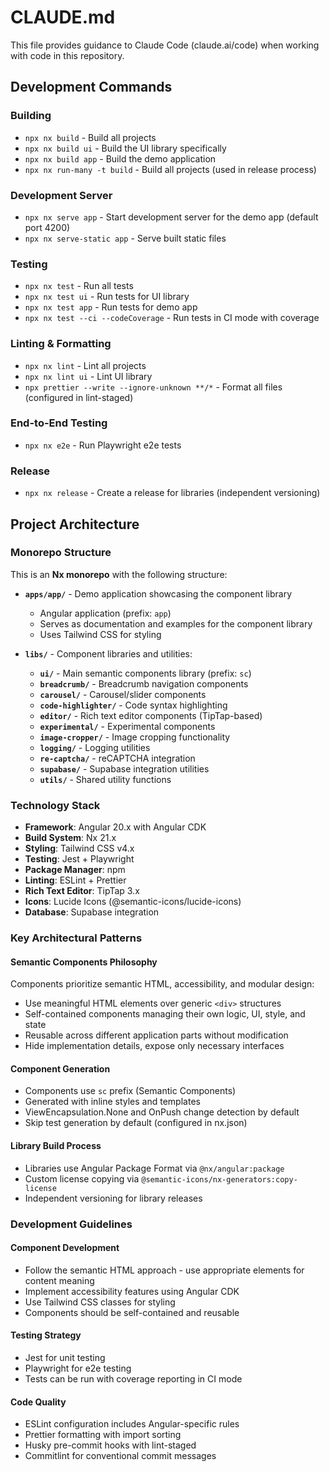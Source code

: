 # CLAUDE.md

This file provides guidance to Claude Code (claude.ai/code) when working with code in this repository.

## Development Commands

### Building

- `npx nx build` - Build all projects
- `npx nx build ui` - Build the UI library specifically
- `npx nx build app` - Build the demo application
- `npx nx run-many -t build` - Build all projects (used in release process)

### Development Server

- `npx nx serve app` - Start development server for the demo app (default port 4200)
- `npx nx serve-static app` - Serve built static files

### Testing

- `npx nx test` - Run all tests
- `npx nx test ui` - Run tests for UI library
- `npx nx test app` - Run tests for demo app
- `npx nx test --ci --codeCoverage` - Run tests in CI mode with coverage

### Linting & Formatting

- `npx nx lint` - Lint all projects
- `npx nx lint ui` - Lint UI library
- `npx prettier --write --ignore-unknown **/*` - Format all files (configured in lint-staged)

### End-to-End Testing

- `npx nx e2e` - Run Playwright e2e tests

### Release

- `npx nx release` - Create a release for libraries (independent versioning)

## Project Architecture

### Monorepo Structure

This is an **Nx monorepo** with the following structure:

- **`apps/app/`** - Demo application showcasing the component library
  - Angular application (prefix: `app`)
  - Serves as documentation and examples for the component library
  - Uses Tailwind CSS for styling

- **`libs/`** - Component libraries and utilities:
  - **`ui/`** - Main semantic components library (prefix: `sc`)
  - **`breadcrumb/`** - Breadcrumb navigation components
  - **`carousel/`** - Carousel/slider components
  - **`code-highlighter/`** - Code syntax highlighting
  - **`editor/`** - Rich text editor components (TipTap-based)
  - **`experimental/`** - Experimental components
  - **`image-cropper/`** - Image cropping functionality
  - **`logging/`** - Logging utilities
  - **`re-captcha/`** - reCAPTCHA integration
  - **`supabase/`** - Supabase integration utilities
  - **`utils/`** - Shared utility functions

### Technology Stack

- **Framework**: Angular 20.x with Angular CDK
- **Build System**: Nx 21.x
- **Styling**: Tailwind CSS v4.x
- **Testing**: Jest + Playwright
- **Package Manager**: npm
- **Linting**: ESLint + Prettier
- **Rich Text Editor**: TipTap 3.x
- **Icons**: Lucide Icons (@semantic-icons/lucide-icons)
- **Database**: Supabase integration

### Key Architectural Patterns

#### Semantic Components Philosophy

Components prioritize semantic HTML, accessibility, and modular design:

- Use meaningful HTML elements over generic `<div>` structures
- Self-contained components managing their own logic, UI, style, and state
- Reusable across different application parts without modification
- Hide implementation details, expose only necessary interfaces

#### Component Generation

- Components use `sc` prefix (Semantic Components)
- Generated with inline styles and templates
- ViewEncapsulation.None and OnPush change detection by default
- Skip test generation by default (configured in nx.json)

#### Library Build Process

- Libraries use Angular Package Format via `@nx/angular:package`
- Custom license copying via `@semantic-icons/nx-generators:copy-license`
- Independent versioning for library releases

### Development Guidelines

#### Component Development

- Follow the semantic HTML approach - use appropriate elements for content meaning
- Implement accessibility features using Angular CDK
- Use Tailwind CSS classes for styling
- Components should be self-contained and reusable

#### Testing Strategy

- Jest for unit testing
- Playwright for e2e testing
- Tests can be run with coverage reporting in CI mode

#### Code Quality

- ESLint configuration includes Angular-specific rules
- Prettier formatting with import sorting
- Husky pre-commit hooks with lint-staged
- Commitlint for conventional commit messages
